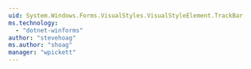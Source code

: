 ```yaml
---
uid: System.Windows.Forms.VisualStyles.VisualStyleElement.TrackBar
ms.technology: 
  - "dotnet-winforms"
author: "stevehoag"
ms.author: "shoag"
manager: "wpickett"
---
```

